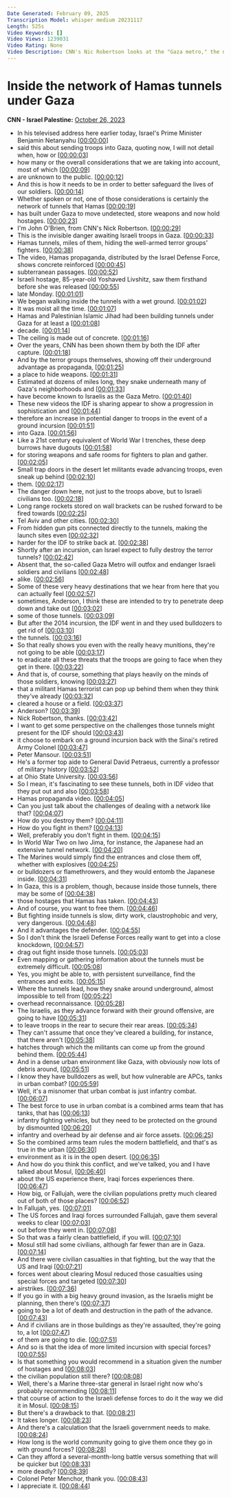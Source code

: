```yaml
---
Date Generated: February 09, 2025
Transcription Model: whisper medium 20231117
Length: 525s
Video Keywords: []
Video Views: 1239031
Video Rating: None
Video Description: CNN's Nic Robertson looks at the "Gaza metro," the network of tunnels Hamas has built under Gaza that it uses to move undetected, store weapons and hold hostages. Col. Peter Mansoor (Ret.), professor of military history at Ohio State University, joins Anderson Cooper to discuss.#CNN #News
---
```


# Inside the network of Hamas tunnels under Gaza
**CNN - Israel Palestine:** [October 26, 2023](https://www.youtube.com/watch?v=ndqjS_QYtU0)
*  In his televised address here earlier today, Israel's Prime Minister Benjamin Netanyahu [[00:00:00](https://www.youtube.com/watch?v=ndqjS_QYtU0&t=0.0s)]
*  said this about sending troops into Gaza, quoting now, I will not detail when, how or [[00:00:03](https://www.youtube.com/watch?v=ndqjS_QYtU0&t=3.9s)]
*  how many or the overall considerations that we are taking into account, most of which [[00:00:09](https://www.youtube.com/watch?v=ndqjS_QYtU0&t=9.040000000000001s)]
*  are unknown to the public. [[00:00:12](https://www.youtube.com/watch?v=ndqjS_QYtU0&t=12.86s)]
*  And this is how it needs to be in order to better safeguard the lives of our soldiers. [[00:00:14](https://www.youtube.com/watch?v=ndqjS_QYtU0&t=14.64s)]
*  Whether spoken or not, one of those considerations is certainly the network of tunnels that Hamas [[00:00:19](https://www.youtube.com/watch?v=ndqjS_QYtU0&t=19.52s)]
*  has built under Gaza to move undetected, store weapons and now hold hostages. [[00:00:23](https://www.youtube.com/watch?v=ndqjS_QYtU0&t=23.82s)]
*  I'm John O'Brien, from CNN's Nick Robertson. [[00:00:29](https://www.youtube.com/watch?v=ndqjS_QYtU0&t=29.68s)]
*  This is the invisible danger awaiting Israeli troops in Gaza. [[00:00:33](https://www.youtube.com/watch?v=ndqjS_QYtU0&t=33.12s)]
*  Hamas tunnels, miles of them, hiding the well-armed terror groups' fighters. [[00:00:38](https://www.youtube.com/watch?v=ndqjS_QYtU0&t=38.88s)]
*  The video, Hamas propaganda, distributed by the Israel Defense Force, shows concrete reinforced [[00:00:45](https://www.youtube.com/watch?v=ndqjS_QYtU0&t=45.36s)]
*  subterranean passages. [[00:00:52](https://www.youtube.com/watch?v=ndqjS_QYtU0&t=52.760000000000005s)]
*  Israeli hostage, 85-year-old Yoshaved Livshitz, saw them firsthand before she was released [[00:00:55](https://www.youtube.com/watch?v=ndqjS_QYtU0&t=55.92s)]
*  late Monday. [[00:01:01](https://www.youtube.com/watch?v=ndqjS_QYtU0&t=61.92s)]
*  We began walking inside the tunnels with a wet ground. [[00:01:02](https://www.youtube.com/watch?v=ndqjS_QYtU0&t=62.92s)]
*  It was moist all the time. [[00:01:07](https://www.youtube.com/watch?v=ndqjS_QYtU0&t=67.48s)]
*  Hamas and Palestinian Islamic Jihad had been building tunnels under Gaza for at least a [[00:01:08](https://www.youtube.com/watch?v=ndqjS_QYtU0&t=68.96000000000001s)]
*  decade. [[00:01:14](https://www.youtube.com/watch?v=ndqjS_QYtU0&t=74.88s)]
*  The ceiling is made out of concrete. [[00:01:16](https://www.youtube.com/watch?v=ndqjS_QYtU0&t=76.16s)]
*  Over the years, CNN has been shown them by both the IDF after capture. [[00:01:18](https://www.youtube.com/watch?v=ndqjS_QYtU0&t=78.32s)]
*  And by the terror groups themselves, showing off their underground advantage as propaganda, [[00:01:25](https://www.youtube.com/watch?v=ndqjS_QYtU0&t=85.03999999999999s)]
*  a place to hide weapons. [[00:01:31](https://www.youtube.com/watch?v=ndqjS_QYtU0&t=91.92s)]
*  Estimated at dozens of miles long, they snake underneath many of Gaza's neighborhoods and [[00:01:33](https://www.youtube.com/watch?v=ndqjS_QYtU0&t=93.67999999999999s)]
*  have become known to Israelis as the Gaza Metro. [[00:01:40](https://www.youtube.com/watch?v=ndqjS_QYtU0&t=100.6s)]
*  These new videos the IDF is sharing appear to show a progression in sophistication and [[00:01:44](https://www.youtube.com/watch?v=ndqjS_QYtU0&t=104.24s)]
*  therefore an increase in potential danger to troops in the event of a ground incursion [[00:01:51](https://www.youtube.com/watch?v=ndqjS_QYtU0&t=111.08s)]
*  into Gaza. [[00:01:56](https://www.youtube.com/watch?v=ndqjS_QYtU0&t=116.64s)]
*  Like a 21st century equivalent of World War I trenches, these deep burrows have dugouts [[00:01:58](https://www.youtube.com/watch?v=ndqjS_QYtU0&t=118.28s)]
*  for storing weapons and safe rooms for fighters to plan and gather. [[00:02:05](https://www.youtube.com/watch?v=ndqjS_QYtU0&t=125.24s)]
*  Small trap doors in the desert let militants evade advancing troops, even sneak up behind [[00:02:10](https://www.youtube.com/watch?v=ndqjS_QYtU0&t=130.84s)]
*  them. [[00:02:17](https://www.youtube.com/watch?v=ndqjS_QYtU0&t=137.36s)]
*  The danger down here, not just to the troops above, but to Israeli civilians too. [[00:02:18](https://www.youtube.com/watch?v=ndqjS_QYtU0&t=138.36s)]
*  Long range rockets stored on wall brackets can be rushed forward to be fired towards [[00:02:25](https://www.youtube.com/watch?v=ndqjS_QYtU0&t=145.4s)]
*  Tel Aviv and other cities. [[00:02:30](https://www.youtube.com/watch?v=ndqjS_QYtU0&t=150.84s)]
*  From hidden gun pits connected directly to the tunnels, making the launch sites even [[00:02:32](https://www.youtube.com/watch?v=ndqjS_QYtU0&t=152.92000000000002s)]
*  harder for the IDF to strike back at. [[00:02:38](https://www.youtube.com/watch?v=ndqjS_QYtU0&t=158.74s)]
*  Shortly after an incursion, can Israel expect to fully destroy the terror tunnels? [[00:02:42](https://www.youtube.com/watch?v=ndqjS_QYtU0&t=162.4s)]
*  Absent that, the so-called Gaza Metro will outfox and endanger Israeli soldiers and civilians [[00:02:48](https://www.youtube.com/watch?v=ndqjS_QYtU0&t=168.28s)]
*  alike. [[00:02:56](https://www.youtube.com/watch?v=ndqjS_QYtU0&t=176.48000000000002s)]
*  Some of these very heavy destinations that we hear from here that you can actually feel [[00:02:57](https://www.youtube.com/watch?v=ndqjS_QYtU0&t=177.92000000000002s)]
*  sometimes, Anderson, I think these are intended to try to penetrate deep down and take out [[00:03:02](https://www.youtube.com/watch?v=ndqjS_QYtU0&t=182.8s)]
*  some of those tunnels. [[00:03:09](https://www.youtube.com/watch?v=ndqjS_QYtU0&t=189.0s)]
*  But after the 2014 incursion, the IDF went in and they used bulldozers to get rid of [[00:03:10](https://www.youtube.com/watch?v=ndqjS_QYtU0&t=190.72s)]
*  the tunnels. [[00:03:16](https://www.youtube.com/watch?v=ndqjS_QYtU0&t=196.51999999999998s)]
*  So that really shows you even with the really heavy munitions, they're not going to be able [[00:03:17](https://www.youtube.com/watch?v=ndqjS_QYtU0&t=197.51999999999998s)]
*  to eradicate all these threats that the troops are going to face when they get in there. [[00:03:22](https://www.youtube.com/watch?v=ndqjS_QYtU0&t=202.16s)]
*  And that is, of course, something that plays heavily on the minds of those soldiers, knowing [[00:03:27](https://www.youtube.com/watch?v=ndqjS_QYtU0&t=207.51999999999998s)]
*  that a militant Hamas terrorist can pop up behind them when they think they've already [[00:03:32](https://www.youtube.com/watch?v=ndqjS_QYtU0&t=212.11999999999998s)]
*  cleared a house or a field. [[00:03:37](https://www.youtube.com/watch?v=ndqjS_QYtU0&t=217.95999999999998s)]
*  Anderson? [[00:03:39](https://www.youtube.com/watch?v=ndqjS_QYtU0&t=219.92s)]
*  Nick Robertson, thanks. [[00:03:42](https://www.youtube.com/watch?v=ndqjS_QYtU0&t=222.28s)]
*  I want to get some perspective on the challenges those tunnels might present for the IDF should [[00:03:43](https://www.youtube.com/watch?v=ndqjS_QYtU0&t=223.28s)]
*  it choose to embark on a ground incursion back with the Sinai's retired Army Colonel [[00:03:47](https://www.youtube.com/watch?v=ndqjS_QYtU0&t=227.07999999999998s)]
*  Peter Mansour. [[00:03:51](https://www.youtube.com/watch?v=ndqjS_QYtU0&t=231.48s)]
*  He's a former top aide to General David Petraeus, currently a professor of military history [[00:03:52](https://www.youtube.com/watch?v=ndqjS_QYtU0&t=232.48s)]
*  at Ohio State University. [[00:03:56](https://www.youtube.com/watch?v=ndqjS_QYtU0&t=236.04s)]
*  So I mean, it's fascinating to see these tunnels, both in IDF video that they put out and also [[00:03:58](https://www.youtube.com/watch?v=ndqjS_QYtU0&t=238.2s)]
*  Hamas propaganda video. [[00:04:05](https://www.youtube.com/watch?v=ndqjS_QYtU0&t=245.16s)]
*  Can you just talk about the challenges of dealing with a network like that? [[00:04:07](https://www.youtube.com/watch?v=ndqjS_QYtU0&t=247.0s)]
*  How do you destroy them? [[00:04:11](https://www.youtube.com/watch?v=ndqjS_QYtU0&t=251.4s)]
*  How do you fight in them? [[00:04:13](https://www.youtube.com/watch?v=ndqjS_QYtU0&t=253.68s)]
*  Well, preferably you don't fight in them. [[00:04:15](https://www.youtube.com/watch?v=ndqjS_QYtU0&t=255.4s)]
*  In World War Two on Iwo Jima, for instance, the Japanese had an extensive tunnel network. [[00:04:20](https://www.youtube.com/watch?v=ndqjS_QYtU0&t=260.6s)]
*  The Marines would simply find the entrances and close them off, whether with explosives [[00:04:25](https://www.youtube.com/watch?v=ndqjS_QYtU0&t=265.72s)]
*  or bulldozers or flamethrowers, and they would entomb the Japanese inside. [[00:04:31](https://www.youtube.com/watch?v=ndqjS_QYtU0&t=271.56s)]
*  In Gaza, this is a problem, though, because inside those tunnels, there may be some of [[00:04:38](https://www.youtube.com/watch?v=ndqjS_QYtU0&t=278.56s)]
*  those hostages that Hamas has taken. [[00:04:43](https://www.youtube.com/watch?v=ndqjS_QYtU0&t=283.71999999999997s)]
*  And of course, you want to free them. [[00:04:46](https://www.youtube.com/watch?v=ndqjS_QYtU0&t=286.79999999999995s)]
*  But fighting inside tunnels is slow, dirty work, claustrophobic and very, very dangerous. [[00:04:48](https://www.youtube.com/watch?v=ndqjS_QYtU0&t=288.96s)]
*  And it advantages the defender. [[00:04:55](https://www.youtube.com/watch?v=ndqjS_QYtU0&t=295.35999999999996s)]
*  So I don't think the Israeli Defense Forces really want to get into a close knockdown, [[00:04:57](https://www.youtube.com/watch?v=ndqjS_QYtU0&t=297.64s)]
*  drag out fight inside those tunnels. [[00:05:03](https://www.youtube.com/watch?v=ndqjS_QYtU0&t=303.16s)]
*  Even mapping or gathering information about the tunnels must be extremely difficult. [[00:05:08](https://www.youtube.com/watch?v=ndqjS_QYtU0&t=308.64s)]
*  Yes, you might be able to, with persistent surveillance, find the entrances and exits. [[00:05:15](https://www.youtube.com/watch?v=ndqjS_QYtU0&t=315.8s)]
*  Where the tunnels lead, how they snake around underground, almost impossible to tell from [[00:05:22](https://www.youtube.com/watch?v=ndqjS_QYtU0&t=322.84000000000003s)]
*  overhead reconnaissance. [[00:05:28](https://www.youtube.com/watch?v=ndqjS_QYtU0&t=328.40000000000003s)]
*  The Israelis, as they advance forward with their ground offensive, are going to have [[00:05:31](https://www.youtube.com/watch?v=ndqjS_QYtU0&t=331.28000000000003s)]
*  to leave troops in the rear to secure their rear areas. [[00:05:34](https://www.youtube.com/watch?v=ndqjS_QYtU0&t=334.48s)]
*  They can't assume that once they've cleared a building, for instance, that there aren't [[00:05:38](https://www.youtube.com/watch?v=ndqjS_QYtU0&t=338.64000000000004s)]
*  hatches through which the militants can come up from the ground behind them. [[00:05:44](https://www.youtube.com/watch?v=ndqjS_QYtU0&t=344.84000000000003s)]
*  And in a dense urban environment like Gaza, with obviously now lots of debris around, [[00:05:51](https://www.youtube.com/watch?v=ndqjS_QYtU0&t=351.68s)]
*  I know they have bulldozers as well, but how vulnerable are APCs, tanks in urban combat? [[00:05:59](https://www.youtube.com/watch?v=ndqjS_QYtU0&t=359.04s)]
*  Well, it's a misnomer that urban combat is just infantry combat. [[00:06:07](https://www.youtube.com/watch?v=ndqjS_QYtU0&t=367.52s)]
*  The best force to use in urban combat is a combined arms team that has tanks, that has [[00:06:13](https://www.youtube.com/watch?v=ndqjS_QYtU0&t=373.08s)]
*  infantry fighting vehicles, but they need to be protected on the ground by dismounted [[00:06:20](https://www.youtube.com/watch?v=ndqjS_QYtU0&t=380.44s)]
*  infantry and overhead by air defense and air force assets. [[00:06:25](https://www.youtube.com/watch?v=ndqjS_QYtU0&t=385.52s)]
*  So the combined arms team rules the modern battlefield, and that's as true in the urban [[00:06:30](https://www.youtube.com/watch?v=ndqjS_QYtU0&t=390.52s)]
*  environment as it is in the open desert. [[00:06:35](https://www.youtube.com/watch?v=ndqjS_QYtU0&t=395.24s)]
*  And how do you think this conflict, and we've talked, you and I have talked about Mosul, [[00:06:40](https://www.youtube.com/watch?v=ndqjS_QYtU0&t=400.32s)]
*  about the US experience there, Iraqi forces experiences there. [[00:06:47](https://www.youtube.com/watch?v=ndqjS_QYtU0&t=407.36s)]
*  How big, or Fallujah, were the civilian populations pretty much cleared out of both of those places? [[00:06:52](https://www.youtube.com/watch?v=ndqjS_QYtU0&t=412.36s)]
*  In Fallujah, yes. [[00:07:01](https://www.youtube.com/watch?v=ndqjS_QYtU0&t=421.64s)]
*  The US forces and Iraqi forces surrounded Fallujah, gave them several weeks to clear [[00:07:03](https://www.youtube.com/watch?v=ndqjS_QYtU0&t=423.04s)]
*  out before they went in. [[00:07:08](https://www.youtube.com/watch?v=ndqjS_QYtU0&t=428.8s)]
*  So that was a fairly clean battlefield, if you will. [[00:07:10](https://www.youtube.com/watch?v=ndqjS_QYtU0&t=430.0s)]
*  Mosul still had some civilians, although far fewer than are in Gaza. [[00:07:14](https://www.youtube.com/watch?v=ndqjS_QYtU0&t=434.88s)]
*  And there were civilian casualties in that fighting, but the way that the US and Iraqi [[00:07:21](https://www.youtube.com/watch?v=ndqjS_QYtU0&t=441.96s)]
*  forces went about clearing Mosul reduced those casualties using special forces and targeted [[00:07:30](https://www.youtube.com/watch?v=ndqjS_QYtU0&t=450.92s)]
*  airstrikes. [[00:07:36](https://www.youtube.com/watch?v=ndqjS_QYtU0&t=456.56s)]
*  If you go in with a big heavy ground invasion, as the Israelis might be planning, then there's [[00:07:37](https://www.youtube.com/watch?v=ndqjS_QYtU0&t=457.84s)]
*  going to be a lot of death and destruction in the path of the advance. [[00:07:43](https://www.youtube.com/watch?v=ndqjS_QYtU0&t=463.36s)]
*  And if civilians are in those buildings as they're assaulted, they're going to, a lot [[00:07:47](https://www.youtube.com/watch?v=ndqjS_QYtU0&t=467.59999999999997s)]
*  of them are going to die. [[00:07:51](https://www.youtube.com/watch?v=ndqjS_QYtU0&t=471.52s)]
*  And so is that the idea of more limited incursion with special forces? [[00:07:55](https://www.youtube.com/watch?v=ndqjS_QYtU0&t=475.24s)]
*  Is that something you would recommend in a situation given the number of hostages and [[00:08:03](https://www.youtube.com/watch?v=ndqjS_QYtU0&t=483.03999999999996s)]
*  the civilian population still there? [[00:08:08](https://www.youtube.com/watch?v=ndqjS_QYtU0&t=488.4s)]
*  Well, there's a Marine three-star general in Israel right now who's probably recommending [[00:08:11](https://www.youtube.com/watch?v=ndqjS_QYtU0&t=491.04s)]
*  that course of action to the Israeli defense forces to do it the way we did it in Mosul. [[00:08:15](https://www.youtube.com/watch?v=ndqjS_QYtU0&t=495.72s)]
*  But there's a drawback to that. [[00:08:21](https://www.youtube.com/watch?v=ndqjS_QYtU0&t=501.96000000000004s)]
*  It takes longer. [[00:08:23](https://www.youtube.com/watch?v=ndqjS_QYtU0&t=503.24s)]
*  And there's a calculation that the Israeli government needs to make. [[00:08:24](https://www.youtube.com/watch?v=ndqjS_QYtU0&t=504.88s)]
*  How long is the world community going to give them once they go in with ground forces? [[00:08:28](https://www.youtube.com/watch?v=ndqjS_QYtU0&t=508.08000000000004s)]
*  Can they afford a several-month-long battle versus something that will be quicker but [[00:08:33](https://www.youtube.com/watch?v=ndqjS_QYtU0&t=513.5600000000001s)]
*  more deadly? [[00:08:39](https://www.youtube.com/watch?v=ndqjS_QYtU0&t=519.6s)]
*  Colonel Peter Menchor, thank you. [[00:08:43](https://www.youtube.com/watch?v=ndqjS_QYtU0&t=523.0799999999999s)]
*  I appreciate it. [[00:08:44](https://www.youtube.com/watch?v=ndqjS_QYtU0&t=524.4s)]
